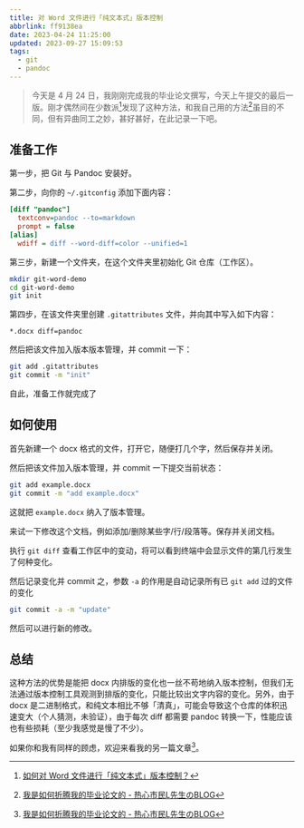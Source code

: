 ```yaml
---
title: 对 Word 文件进行「纯文本式」版本控制
abbrlink: ff9138ea
date: 2023-04-24 11:25:00
updated: 2023-09-27 15:09:53
tags:
  - git
  - pandoc
---
```


> 今天是 4 月 24 日，我刚刚完成我的毕业论文撰写，今天上午提交的最后一版。刚才偶然间在少数派[^1]发现了这种方法，和我自己用的方法[^2]虽目的不同，但有异曲同工之妙，甚好甚好，在此记录一下吧。

## 准备工作

第一步，把 Git 与 Pandoc 安装好。

第二步，向你的 `~/.gitconfig` 添加下面内容：

```cfg
[diff "pandoc"]
  textconv=pandoc --to=markdown
  prompt = false
[alias]
  wdiff = diff --word-diff=color --unified=1
```

第三步，新建一个文件夹，在这个文件夹里初始化 Git 仓库（工作区）。

```bash
mkdir git-word-demo
cd git-word-demo
git init
```

第四步，在该文件夹里创建 `.gitattributes` 文件，并向其中写入如下内容：

```config
*.docx diff=pandoc
```

然后把该文件加入版本版本管理，并 commit 一下：

```bash
git add .gitattributes
git commit -m "init"
```

自此，准备工作就完成了

## 如何使用

首先新建一个 docx 格式的文件，打开它，随便打几个字，然后保存并关闭。

然后把该文件加入版本管理，并 commit 一下提交当前状态：

```bash
git add example.docx
git commit -m "add example.docx"
```

这就把 `example.docx` 纳入了版本管理。

来试一下修改这个文档，例如添加/删除某些字/行/段落等。保存并关闭文档。

执行 `git diff` 查看工作区中的变动，将可以看到终端中会显示文件的第几行发生了何种变化。

然后记录变化并 commit 之，参数 `-a` 的作用是自动记录所有已 `git add` 过的文件的变化

```bash
git commit -a -m "update"
```

然后可以进行新的修改。

## 总结

这种方法的优势是能把 docx 内排版的变化也一丝不苟地纳入版本控制，但我们无法通过版本控制工具观测到排版的变化，只能比较出文字内容的变化。另外，由于 docx 是二进制格式，和纯文本相比不够「清真」，可能会导致这个仓库的体积迅速变大（个人猜测，未验证），由于每次 diff 都需要 pandoc 转换一下，性能应该也有些损耗（至少我感觉是慢了不少）。

如果你和我有同样的顾虑，欢迎来看我的另一篇文章[^2]。

[^1]: [如何对 Word 文件进行「纯文本式」版本控制？](https://sspai.com/post/58507)
[^2]: [我是如何折腾我的毕业论文的 - 热心市民L先生のBLOG](https://blog.oopsky.top/post/67e81ff3/)
